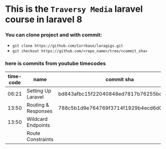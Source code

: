 # This is the `Traversy Media` laravel course in laravel 8


### You can clone project and with commit:
* ```git clone https://github.com/Corrbase/laragigs.git ```
* ```git checkout https://github.com/<repo_name>/tree/<commit_sha>```



### here is commits from youtube timecodes

| time-code | name                | commit sha                               |
|-----------|---------------------|------------------------------------------|
| 06:21     | Setting Up Laravel  | bd843afbc15f22040848ed7817b76255bc380039 |
| 13:50     | Routing & Responses | 788c5b1d9e764769f3714f1929b4ecd6d008da45 |
| 13:50     | Wildcard Endpoints  |                                          |
|           | Route Constraints   |                                          |
